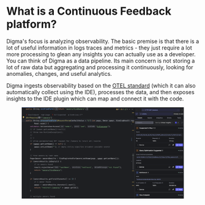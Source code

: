 # What is a Continuous Feedback platform?

Digma's focus is analyzing observability. The basic premise is that there is a lot of useful information in logs traces and metrics - they just require a lot more processing to glean any insights you can actually use as a developer.  You can think of Digma as a data pipeline. Its main concern is not storing a lot of raw data but aggregating and processing it continuously, looking for anomalies, changes, and useful analytics.&#x20;

Digma ingests observability based on the [OTEL standard](https://opentelemetry.io/) (which it can also automatically collect using the IDE), processes the data, and then exposes insights to the IDE plugin which can map and connect it with the code.

<figure><img src=".gitbook/assets/image (26).png" alt=""><figcaption></figcaption></figure>

